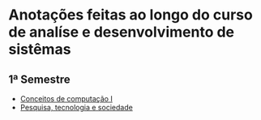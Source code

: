 # Anotações feitas ao longo do curso de analíse e desenvolvimento de sistêmas

## 1ª Semestre
- [Conceitos de computação I](/conceitos-de-computacao-1.md)
- [Pesquisa, tecnologia e sociedade](/pesquisa-tecnologia-e-sociedade.md)
